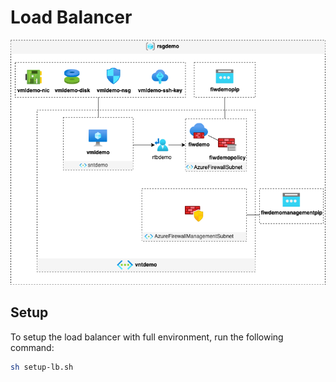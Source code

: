 # Load Balancer

![lb-diagram](assets/loadbalancer-diagram.png)

## Setup

To setup the load balancer with full environment, run the following command:

```sh
sh setup-lb.sh
```